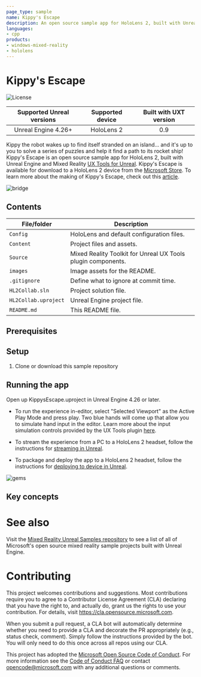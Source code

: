 ```yaml
---
page_type: sample
name: Kippy's Escape
description: An open source sample app for HoloLens 2, built with Unreal Engine and Mixed Reality UX Tools for Unreal
languages:
- cpp
products:
- windows-mixed-reality
- hololens
---
```


# Kippy's Escape

![License](https://img.shields.io/badge/license-MIT-green.svg)

Supported Unreal versions | Supported device | Built with UXT version
:-----------------: | :----------------: | :----------------------:
Unreal Engine 4.26+ | HoloLens 2 | 0.9

Kippy the robot wakes up to find itself stranded on an island… and it's up to you to solve a series of puzzles and help it find a path to its rocket ship! Kippy's Escape is an open source sample app for HoloLens 2, built with Unreal Engine and Mixed Reality [UX Tools for Unreal](https://aka.ms/uxt-unreal). Kippy's Escape is available for download to a HoloLens 2 device from the [Microsoft Store](https://www.microsoft.com/p/kippys-escape/9nbd7gl86vkd). To learn more about the making of Kippy's Escape, check out this [article](https://aka.ms/KippysEscape). 

![bridge](Images/Bridge.gif)

## Contents

| File/folder | Description |
|-------------|-------------|
| `Config` | HoloLens and default configuration files. |
| `Content` | Project files and assets. |
| `Source` | Mixed Reality Toolkit for Unreal UX Tools plugin components. |
| `images` | Image assets for the README. |
| `.gitignore` | Define what to ignore at commit time. |
| `HL2Collab.sln` | Project solution file. |
| `HL2Collab.uproject` | Unreal Engine project file. |
| `README.md` | This README file. |

## Prerequisites

## Setup

1. Clone or download this sample repository

## Running the app

Open up KippysEscape.uproject in Unreal Engine 4.26 or later. 

* To run the experience in-editor, select "Selected Viewport" as the Active Play Mode and press play. Two blue hands will come up that allow you to simulate hand input in the editor. Learn more about the input simulation controls provided by the UX Tools plugin [here](https://microsoft.github.io/MixedReality-UXTools-Unreal/version/public/0.9.x/Docs/InputSimulation.html). 

* To stream the experience from a PC to a HoloLens 2 headset, follow the instructions for [streaming in Unreal](https://docs.microsoft.com/en-us/windows/mixed-reality/unreal-streaming).

* To package and deploy the app to a HoloLens 2 headset, follow the instructions for [deploying to device in Unreal](https://docs.microsoft.com/en-us/windows/mixed-reality/unreal-deploying).

![gems](Images/KE-Gems.gif)

## Key concepts

# See also

Visit the [Mixed Reality Unreal Samples repository](https://github.com/microsoft/MixedReality-Unreal-Samples) to see a list of all of Microsoft's open source mixed reality sample projects built with Unreal Engine.

# Contributing

This project welcomes contributions and suggestions.  Most contributions require you to agree to a
Contributor License Agreement (CLA) declaring that you have the right to, and actually do, grant us
the rights to use your contribution. For details, visit https://cla.opensource.microsoft.com.

When you submit a pull request, a CLA bot will automatically determine whether you need to provide
a CLA and decorate the PR appropriately (e.g., status check, comment). Simply follow the instructions
provided by the bot. You will only need to do this once across all repos using our CLA.

This project has adopted the [Microsoft Open Source Code of Conduct](https://opensource.microsoft.com/codeofconduct/).
For more information see the [Code of Conduct FAQ](https://opensource.microsoft.com/codeofconduct/faq/) or
contact [opencode@microsoft.com](mailto:opencode@microsoft.com) with any additional questions or comments.
